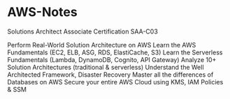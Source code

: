 # AWS-Notes
Solutions Architect Associate Certification SAA-C03

Perform Real-World Solution Architecture on AWS
Learn the AWS Fundamentals (EC2, ELB, ASG, RDS, ElastiCache, S3)
Learn the Serverless Fundamentals (Lambda, DynamoDB, Cognito, API Gateway)
Analyze 10+ Solution Architectures (traditional & serverless)
Understand the Well Architected Framework, Disaster Recovery
Master all the differences of Databases on AWS
Secure your entire AWS Cloud using KMS, IAM Policies & SSM
